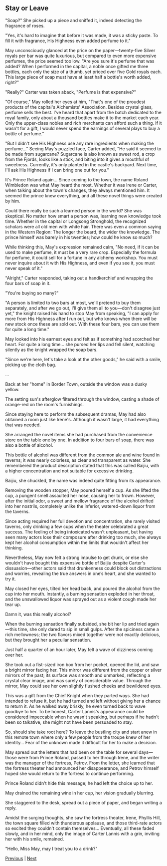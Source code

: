 ## Stay or Leave
"Soap?" She picked up a piece and sniffed it, indeed detecting the fragrance of roses.

"Yes, it's hard to imagine that before it was made, it was a sticky paste. To fill it with fragrance, His Highness even added perfume to it."

May unconsciously glanced at the price on the paper—twenty-five Silver royals per bar was quite luxurious, but compared to even more expensive perfumes, the price seemed too low. "Are you sure it's perfume that was added? When I performed in the capital, a noble once gifted me three bottles, each only the size of a thumb, yet priced over five Gold royals each. This large piece of soap must have at least half a bottle's worth added, right?"

"Really?" Carter was taken aback, "Perfume is that expensive?"

"Of course," May rolled her eyes at him, "That's one of the proudest products of the capital's Alchemists' Association. Besides crystal glass, perfume sells the best. I've heard that apart from the batch dedicated to the royal family, only about a thousand bottles make it to the market each year. Only the upper-class nobles and rich merchants can afford such a thing. If it wasn't for a gift, I would never spend the earnings of several plays to buy a bottle of perfume."

"But I didn't see His Highness use any rare ingredients when making the perfume..." Seeing May's puzzled face, Carter added, "He said it seemed to be made from sugarcane? Sugarcane is also known as sweet rod, a crop from the Fjords, looks like a stick, and biting into it gives a mouthful of sweetness. Currently, it's only planted in the castle's backyard. Next time, I'll ask His Highness if I can bring one out for you."

It's Prince Roland again... Since coming to the town, the name Roland Wimbledon was what May heard the most. Whether it was Irene or Carter, when talking about the town's changes, they always mentioned him. It seemed the prince knew everything, and all these novel things were created by him.

Could there really be such a learned person in the world? She was skeptical. No matter how smart a person was, learning new knowledge took time. Whether in the capital or Longsong Stronghold, the recognized scholars were all old men with white hair. There was even a common saying in the Western Region: The longer the beard, the wider the knowledge. The prince himself was barely in his twenties; how could he know so much?

While thinking this, May's expression remained calm, "No need, if it can be used to make perfume, it must be a very rare crop. Especially the formula for perfume, it could sell for a fortune in any alchemy workshop. You must never inquire about it with His Highness, and even if you see it, you must never speak of it."



"Alright," Carter responded, taking out a handkerchief and wrapping the four bars of soap in it.

"You're buying so many?"

"A person is limited to two bars at most, we'll pretend to buy them separately, and after we go out, I'll give them all to you—don't disagree just yet," the knight raised his hand to stop May from speaking, "I can apply for more from His Highness after I run out, but who knows when there will be new stock once these are sold out. With these four bars, you can use them for quite a long time."

May looked into his earnest eyes and felt as if something had scorched her heart. For quite a long time... she pursed her lips and fell silent, watching silently as the knight wrapped the soap bars.

"Since we're here, let's take a look at the other goods," he said with a smile, picking up the cloth bag.

...

Back at her "home" in Border Town, outside the window was a dusky yellow.

The setting sun's afterglow filtered through the window, casting a shade of orange-red on the room's furnishings.

Since staying here to perform the subsequent dramas, May had also obtained a room just like Irene's. Although it wasn't large, it had everything that was needed.



She arranged the novel items she had purchased from the convenience store on the table one by one. In addition to four bars of soap, there was also a bottle of alcohol.

This bottle of alcohol was different from the common ale and wine found in taverns; it was nearly colorless, as clear and transparent as water. She remembered the product description stated that this was called Baijiu, with a higher concentration and not suitable for excessive drinking.

Baijiu, she chuckled, the name was indeed quite fitting from its appearance.

Removing the wooden stopper, May poured herself a cup. As she lifted the cup, a pungent smell assaulted her nose, causing her to frown. However, after the initial odor, a sweet and mellow fragrance of the alcohol drifted into her nostrils, completely unlike the inferior, watered-down liquor from the taverns.

Since acting required her full devotion and concentration, she rarely visited taverns, only drinking a few cups when the theater celebrated a great success. The feeling of being intoxicated wasn't unpleasant, but having seen many actors lose their composure after drinking too much, she always kept her alcohol consumption within the limits that wouldn't affect her thinking.

Nevertheless, May now felt a strong impulse to get drunk, or else she wouldn't have bought this expensive bottle of Baijiu despite Carter's dissuasion—other actors said that drunkenness could block out distractions and worries, revealing the true answers in one’s heart, and she wanted to try it.

May closed her eyes, tilted her head back, and poured the alcohol from the cup into her mouth. Instantly, a burning sensation exploded in her throat, and the unswallowed liquor was sprayed out as a violent cough made her tear up.

Damn it, was this really alcohol?

When the burning sensation finally subsided, she bit her lip and tried again—this time, she only dared to sip in small gulps. After the spiciness came a rich mellowness; the two flavors mixed together were not exactly delicious, but they brought her a peculiar sensation.



Just half a quarter of an hour later, May felt a wave of dizziness coming over her.

She took out a fist-sized iron box from her pocket, opened the lid, and saw a bright mirror facing her. This mirror was different from the copper or silver mirrors of the past; its surface was smooth and unmarked, reflecting a crystal clear image, and was surely of considerable value. Through the mirror, May could see her own slightly flushed cheeks and bewildered eyes.

This was a gift from the Chief Knight when they parted ways. She had intended to refuse it, but he had turned and left without giving her a chance to return it. As he walked away briskly, he even turned back to wave goodbye to her. To be honest, Carter Lannis's appearance could be considered impeccable when he wasn't speaking, but perhaps if he hadn't been so talkative, she might not have been persuaded to stay.

So, should she take root here? To leave the bustling city and start anew in this remote town where only a few people from the troupe knew of her identity... Fear of the unknown made it difficult for her to make a decision.

May spread out the letters that had been on the table for several days—those were from Prince Roland, passed to her through Irene, and the writer was the manager of the fortress, Petrov. From the letter, she learned that the fortress theater had announced her disappearance, and Petrov himself hoped she would return to the fortress to continue performing.

Prince Roland didn't hide this message; he had left the choice up to her.

May drained the remaining wine in her cup, her vision gradually blurring.

She staggered to the desk, spread out a piece of paper, and began writing a reply.

Amidst the surging thoughts, she saw the fortress theater, Irene, Phyllis Hill, the town square filled with thunderous applause, and those third-rate actors so excited they couldn't contain themselves... Eventually, all these faded slowly, and in her mind, only the image of Carter Lannis with a grin, inviting her with his smile, remained.



"Hello, Miss May, may I treat you to a drink?"





[Previous](CH0209.md) | [Next](CH0211.md)
